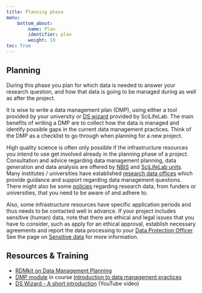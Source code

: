 ```yaml
---
title: Planning phase
menu:
    bottom_about:
        name: Plan
        identifier: plan
        weight: 10
toc: True
---
```


## Planning 
During this phase you plan for which data is needed to answer your research question, and how that data is going to be managed during as well as after the project.

It is wise to write a data management plan (DMP), using either a tool provided by your university or [DS wizard](https://dsw.scilifelab.se/) provided by SciLifeLab. The main benefits of writing a DMP are to collect how the data is managed and identify possible gaps in the current data management practices. Think of the DMP as a checklist to go through when planning for a new project.

High quality science is often only possible if the infrastructure resources you intend to use get involved already in the planning phase of a project. Consultation and advice regarding data management planning, data generation and data analysis are offered by [NBIS](https://nbis.se/support/consultation.html) and [SciLifeLab units](https://www.scilifelab.se/services). Many institutes / universities have established [research data offices](/topic/research-data-office) which provide guidance and support regarding data management questions. There might also be some [policies](/topic/policies) regarding research data, from funders or universities, that you need to be aware of and adhere to.

Also, some infrastructure resources have specific application periods and thus needs to be contacted well in advance. If your project includes sensitive (human) data, note that there are ethical and legal issues that you have to consider, such as apply for an ethical approval, establish necessary agreements and report the data processing to your [Data Protection Officer](/topic/data-protection-officer.md). See the page on [Sensitive data](/topic/sensitive-data.md) for more information.


## Resources & Training
* [RDMkit on Data Management Planning](https://rdmkit.elixir-europe.org/planning)
* [DMP module](https://nbisweden.github.io/module-dmp-dm-practices/) in course [Introduction to data management practices](https://uppsala.instructure.com/courses/48087/pages/introduction-to-data-management-practices)
* [DS Wizard - A short introduction](https://www.youtube.com/watch?v=HY2DVnNGkAs) (YouTube video)
